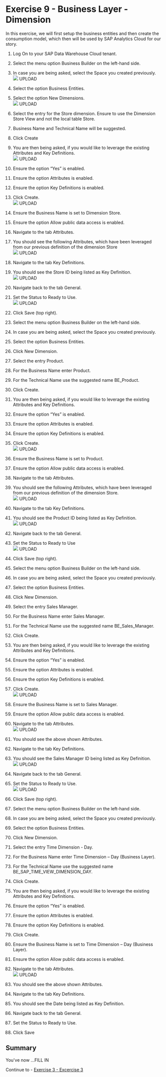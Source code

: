# Exercise 9 - Business Layer - Dimension 

In this exercise, we will first setup the business entities and then create the consumption model, which
then will be used by SAP Analytics Cloud for our story.

1. Log On to your SAP Data Warehouse Cloud tenant.
2. Select the menu option Business Builder on the left-hand side.
3. In case you are being asked, select the Space you created previously.
<br>![](images/00_00_0091.png) UPLOAD

4. Select the option Business Entities.
5. Select the option New Dimensions.
<br>![](images/00_00_0092.png) UPLOAD

6. Select the entry for the Store dimension. Ensure to use the Dimension Store View and not the local table
Store.
7. Business Name and Technical Name will be suggested.
8. Click Create
9. You are then being asked, if you would like to leverage the existing Attributes and Key Definitions.
<br>![](images/00_00_0093.png) UPLOAD

10. Ensure the option “Yes” is enabled.
11. Ensure the option Attributes is enabled.
12. Ensure the option Key Definitions is enabled.
13. Click Create.
<br>![](images/00_00_0094.png) UPLOAD

14. Ensure the Business Name is set to Dimension Store.
15. Ensure the option Allow public data access is enabled.
16. Navigate to the tab Attributes.
17. You should see the following Attributes, which have been leveraged from our previous definition of the
dimension Store
<br>![](images/00_00_0095.png) UPLOAD

18. Navigate to the tab Key Definitions.
19. You should see the Store ID being listed as Key Definition.
<br>![](images/00_00_0096.png) UPLOAD

20. Navigate back to the tab General.
21. Set the Status to Ready to Use.
<br>![](images/00_00_0097.png) UPLOAD

22. Click Save (top right).
23. Select the menu option Business Builder on the left-hand side.
24. In case you are being asked, select the Space you created previously.
25. Select the option Business Entities.
26. Click New Dimension.
27. Select the entry Product.
28. For the Business Name enter Product.
29. For the Technical Name use the suggested name BE_Product.
30. Click Create.
31. You are then being asked, if you would like to leverage the existing Attributes and Key Definitions.
32. Ensure the option “Yes” is enabled.
33. Ensure the option Attributes is enabled.
34. Ensure the option Key Definitions is enabled.
35. Click Create.
<br>![](images/00_00_0098.png) UPLOAD

36. Ensure the Business Name is set to Product.
37. Ensure the option Allow public data access is enabled.
38. Navigate to the tab Attributes.
39. You should see the following Attributes, which have been leveraged from our previous definition of the
dimension Store.
<br>![](images/00_00_0099.png) UPLOAD

40. Navigate to the tab Key Definitions.
41. You should see the Product ID being listed as Key Definition.
<br>![](images/00_00_0901.png) UPLOAD

42. Navigate back to the tab General.
43. Set the Status to Ready to Use
<br>![](images/00_00_0902.png) UPLOAD

44. Click Save (top right).
45. Select the menu option Business Builder on the left-hand side.
46. In case you are being asked, select the Space you created previously.
47. Select the option Business Entities.
48. Click New Dimension.
49. Select the entry Sales Manager.
50. For the Business Name enter Sales Manager.
51. For the Technical Name use the suggested name BE_Sales_Manager.
52. Click Create.
53. You are then being asked, if you would like to leverage the existing Attributes and Key Definitions.
54. Ensure the option “Yes” is enabled.
55. Ensure the option Attributes is enabled.
56. Ensure the option Key Definitions is enabled.
57. Click Create.
<br>![](images/00_00_0903.png) UPLOAD

58. Ensure the Business Name is set to Sales Manager.
59. Ensure the option Allow public data access is enabled.
60. Navigate to the tab Attributes.
<br>![](images/00_00_0904.png) UPLOAD

61. You should see the above shown Attributes.
62. Navigate to the tab Key Definitions.
63. You should see the Sales Manager ID being listed as Key Definition.
<br>![](images/00_00_0905.png) UPLOAD

64. Navigate back to the tab General.
65. Set the Status to Ready to Use.
<br>![](images/00_00_0906.png) UPLOAD

66. Click Save (top right).
67. Select the menu option Business Builder on the left-hand side.
68. In case you are being asked, select the Space you created previously.
69. Select the option Business Entities.
70. Click New Dimension.
71. Select the entry Time Dimension - Day.
72. For the Business Name enter Time Dimension – Day (Business Layer).
73. For the Technical Name use the suggested name BE_SAP_TIME_VIEW_DIMENSION_DAY.
74. Click Create.
75. You are then being asked, if you would like to leverage the existing Attributes and Key Definitions.
76. Ensure the option “Yes” is enabled.
77. Ensure the option Attributes is enabled.
78. Ensure the option Key Definitions is enabled.
79. Click Create.
80. Ensure the Business Name is set to Time Dimension – Day (Business Layer).
81. Ensure the option Allow public data access is enabled.
82. Navigate to the tab Attributes.
<br>![](images/00_00_0907.png) UPLOAD

83. You should see the above shown Attributes.
84. Navigate to the tab Key Definitions.
85. You should see the Date being listed as Key Definition.
86. Navigate back to the tab General.
87. Set the Status to Ready to Use.
88. Click Save


## Summary

You've now ...FILL IN

Continue to - [Exercise 3 - Excercise 3 ](../ex3/README.md)
